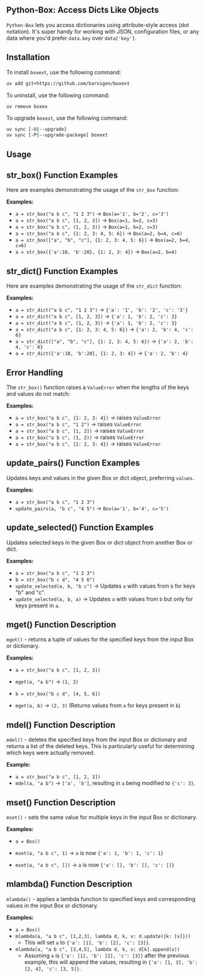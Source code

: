 ## Python-Box: Access Dicts Like Objects

`Python-Box` lets you access dictionaries using attribute-style access (dot notation). It's super handy for working with JSON, configuration files, or any data where you'd prefer `data.key` over `data['key']`.


## Installation

To install `boxext`, use the following command:

```bash
uv add git+https://github.com/karnigen/boxext
```

To uninstall, use the following command:

```bash
uv remove boxex
```

To upgrade `boxext`, use the following command:

```bash
uv sync [-U|--upgrade]
uv sync [-P|--upgrade-package] boxext
```

## Usage

## str_box() Function Examples

Here are examples demonstrating the usage of the `str_box` function:

**Examples:**


* `a = str_box("a b c", "1 2 3")` -> `Box(a='1', b='2', c='3')`
* `a = str_box("a b c", [1, 2, 3])` -> `Box(a=1, b=2, c=3)`
* `a = str_box("a b c", (1, 2, 3))` -> `Box(a=1, b=2, c=3)`
* `a = str_box("a b c", {1: 2, 3: 4, 5: 6})` -> `Box(a=2, b=4, c=6)`
* `a = str_box(["a", "b", "c"], {1: 2, 3: 4, 5: 6})` -> `Box(a=2, b=4, c=6)`
* `a = str_box({'a':10, 'b':20}, {1: 2, 3: 4})` -> `Box(a=2, b=4)`


## str_dict() Function Examples

Here are examples demonstrating the usage of the `str_dict` function:

**Examples:**

* `a = str_dict("a b c", "1 2 3")` -> `{'a': '1', 'b': '2', 'c': '3'}`
* `a = str_dict("a b c", [1, 2, 3])` -> `{'a': 1, 'b': 2, 'c': 3}`
* `a = str_dict("a b c", (1, 2, 3))` -> `{'a': 1, 'b': 2, 'c': 3}`
* `a = str_dict("a b c", {1: 2, 3: 4, 5: 6})` -> `{'a': 2, 'b': 4, 'c': 6}`
* `a = str_dict(["a", "b", "c"], {1: 2, 3: 4, 5: 6})` -> `{'a': 2, 'b': 4, 'c': 6}`
* `a = str_dict({'a':10, 'b':20}, {1: 2, 3: 4})` -> `{'a': 2, 'b': 4}`


## Error Handling

The `str_box()` function raises a `ValueError` when the lengths of the keys and values do not match:

**Examples:**

* `a = str_box("a b c", {1: 2, 3: 4})` -> raises `ValueError`
* `a = str_box("a b c", "1 2")` -> raises `ValueError`
* `a = str_box("a b c", [1, 2])` -> raises `ValueError`
* `a = str_box("a b c", (1, 2))` -> raises `ValueError`
* `a = str_box("a b c", {1: 2, 3: 4})` -> raises `ValueError`


## update_pairs() Function Examples

Updates keys and values in the given Box or dict object, preferring `values`.

**Examples:**


* `a = str_box("a b c", "1 2 3")`
* `update_pairs(a, "b c", "4 5")` -> `Box(a='1', b='4', c='5')`


## update_selected() Function Examples

Updates selected keys in the given Box or dict object from another Box or dict.

**Examples:**

* `a = str_box("a b c", "1 2 3")`
* `b = str_box("b c d", "4 5 6")`
* `update_selected(a, b, "b c")` -> Updates `a` with values from `b` for keys "b" and "c".
* `update_selected(a, b, a)` -> Updates `a` with values from `b` but only for keys present in `a`.

## mget() Function Description

`mget()` - returns a tuple of values for the specified keys from the input Box or dictionary.

**Examples:**

* `a = str_box("a b c", [1, 2, 3])`
* `mget(a, "a b")` -> `(1, 2)`

* `b = str_box("b c d", [4, 5, 6])`
* `mget(a, b)` -> `(2, 3)` (Returns values from `a` for keys present in `b`)


## mdel() Function Description

`mdel()` - deletes the specified keys from the input Box or dictionary  and returns a list of the deleted keys. This is particularly useful for determining which keys were actually removed.

**Example:**

* `a = str_box("a b c", [1, 2, 3])`
* `mdel(a, "a b")` -> `['a', 'b']`, resulting in `a` being modified to `{'c': 3}`.


## mset() Function Description

`mset()` - sets the same value for multiple keys in the input Box or dictionary.

**Examples:**

* `a = Box()`
* `mset(a, "a b c", 1)` -> `a` is now `{'a': 1, 'b': 1, 'c': 1}`

* `mset(a, "a b c", [])` -> `a` is now `{'a': [], 'b': [], 'c': []}`

## mlambda() Function Description

`mlambda()` - applies a lambda function to specified keys and corresponding values in the input Box or dictionary.

**Examples:**

* `a = Box()`
* `mlambda(a, "a b c", [1,2,3], lambda d, k, v: d.update({k: [v]}))`
    * This will set `a` to `{'a': [1], 'b': [2], 'c': [3]}`.
* `mlambda(a, "a b c", [3,4,5], lambda d, k, v: d[k].append(v))`
    * Assuming `a` is `{'a': [1], 'b': [2], 'c': [3]}` after the previous example, this will append the values, resulting in `{'a': [1, 3], 'b': [2, 4], 'c': [3, 5]}`.